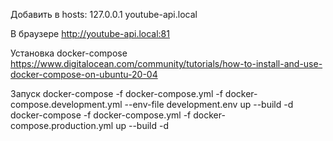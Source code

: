 Добавить в hosts:
127.0.0.1 youtube-api.local

В браузере http://youtube-api.local:81

Установка docker-compose
https://www.digitalocean.com/community/tutorials/how-to-install-and-use-docker-compose-on-ubuntu-20-04

Запуск
docker-compose -f docker-compose.yml -f docker-compose.development.yml --env-file development.env up --build -d
docker-compose -f docker-compose.yml -f docker-compose.production.yml up --build -d

